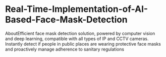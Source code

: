 # Real-Time-Implementation-of-AI-Based-Face-Mask-Detection
AboutEfficient face mask detection solution, powered by computer vision and deep learning, compatible with all types of IP and CCTV cameras. Instantly detect if people in public places are wearing protective face masks and proactively manage adherence to sanitary regulations
